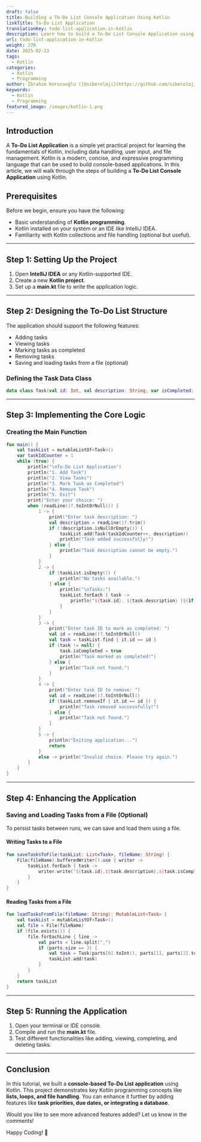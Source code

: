 ```yaml
---
draft: false
title: Building a To-Do List Console Application Using Kotlin
linkTitle: To-Do List Application
translationKey: todo-list-application-in-kotlin
description: Learn how to build a To-Do List Console Application using Kotlin programming language. This project covers key concepts like data handling, user input, and file management.
url: todo-list-application-in-kotlin
weight: 270
date: 2025-02-23
tags:
  - Kotlin
categories:
  - Kotlin
  - Programming
author: İbrahim Korucuoğlu ([@siberoloji](https://github.com/siberoloji))
keywords:
  - Kotlin
  - Programming
featured_image: /images/kotlin-1.png
---
```

## Introduction

A **To-Do List Application** is a simple yet practical project for learning the fundamentals of Kotlin, including data handling, user input, and file management. Kotlin is a modern, concise, and expressive programming language that can be used to build console-based applications. In this article, we will walk through the steps of building a **To-Do List Console Application** using Kotlin.

## Prerequisites

Before we begin, ensure you have the following:

- Basic understanding of **Kotlin programming**.
- Kotlin installed on your system or an IDE like IntelliJ IDEA.
- Familiarity with Kotlin collections and file handling (optional but useful).

---

## Step 1: Setting Up the Project

1. Open **IntelliJ IDEA** or any Kotlin-supported IDE.
2. Create a new **Kotlin project**.
3. Set up a **main.kt** file to write the application logic.

---

## Step 2: Designing the To-Do List Structure

The application should support the following features:

- Adding tasks
- Viewing tasks
- Marking tasks as completed
- Removing tasks
- Saving and loading tasks from a file (optional)

### Defining the Task Data Class

```kotlin
data class Task(val id: Int, val description: String, var isCompleted: Boolean = false)
```

---

## Step 3: Implementing the Core Logic

### Creating the Main Function

```kotlin
fun main() {
    val taskList = mutableListOf<Task>()
    var taskIdCounter = 1
    while (true) {
        println("\nTo-Do List Application")
        println("1. Add Task")
        println("2. View Tasks")
        println("3. Mark Task as Completed")
        println("4. Remove Task")
        println("5. Exit")
        print("Enter your choice: ")
        when (readLine()?.toIntOrNull()) {
            1 -> {
                print("Enter task description: ")
                val description = readLine()?.trim()
                if (!description.isNullOrEmpty()) {
                    taskList.add(Task(taskIdCounter++, description))
                    println("Task added successfully!")
                } else {
                    println("Task description cannot be empty.")
                }
            }
            2 -> {
                if (taskList.isEmpty()) {
                    println("No tasks available.")
                } else {
                    println("\nTasks:")
                    taskList.forEach { task ->
                        println("${task.id}. ${task.description} [${if (task.isCompleted) "Completed" else "Pending"}]")
                    }
                }
            }
            3 -> {
                print("Enter task ID to mark as completed: ")
                val id = readLine()?.toIntOrNull()
                val task = taskList.find { it.id == id }
                if (task != null) {
                    task.isCompleted = true
                    println("Task marked as completed!")
                } else {
                    println("Task not found.")
                }
            }
            4 -> {
                print("Enter task ID to remove: ")
                val id = readLine()?.toIntOrNull()
                if (taskList.removeIf { it.id == id }) {
                    println("Task removed successfully!")
                } else {
                    println("Task not found.")
                }
            }
            5 -> {
                println("Exiting application...")
                return
            }
            else -> println("Invalid choice. Please try again.")
        }
    }
}
```

---

## Step 4: Enhancing the Application

### Saving and Loading Tasks from a File (Optional)

To persist tasks between runs, we can save and load them using a file.

#### Writing Tasks to a File

```kotlin
fun saveTasksToFile(taskList: List<Task>, fileName: String) {
    File(fileName).bufferedWriter().use { writer ->
        taskList.forEach { task ->
            writer.write("${task.id},${task.description},${task.isCompleted}\n")
        }
    }
}
```

#### Reading Tasks from a File

```kotlin
fun loadTasksFromFile(fileName: String): MutableList<Task> {
    val taskList = mutableListOf<Task>()
    val file = File(fileName)
    if (file.exists()) {
        file.forEachLine { line ->
            val parts = line.split(",")
            if (parts.size == 3) {
                val task = Task(parts[0].toInt(), parts[1], parts[2].toBoolean())
                taskList.add(task)
            }
        }
    }
    return taskList
}
```

---

## Step 5: Running the Application

1. Open your terminal or IDE console.
2. Compile and run the **main.kt** file.
3. Test different functionalities like adding, viewing, completing, and deleting tasks.

---

## Conclusion

In this tutorial, we built a **console-based To-Do List application** using Kotlin. This project demonstrates key Kotlin programming concepts like **lists, loops, and file handling**. You can enhance it further by adding features like **task priorities, due dates, or integrating a database**.

Would you like to see more advanced features added? Let us know in the comments!

Happy Coding! 🚀
